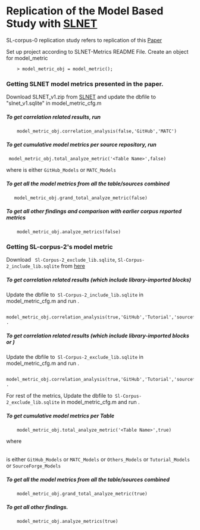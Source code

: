 # Replication of the Model Based Study with [SLNET]
SL-corpus-0 replication study refers to replication of this [Paper]

Set up project according to SLNET-Metrics README File. Create an object for model_metric
````
	> model_metric_obj = model_metric();
````
### Getting SLNET model metrics presented in the paper. 
Download SLNET_v1.zip from [SLNET] and update the dbfile to "slnet_v1.sqlite" in model_metric_cfg.m

##### To get correlation related results, run
````
	model_metric_obj.correlation_analysis(false,'GitHub','MATC') 
````

##### To get cumulative model metrics per source repository, run
````
 model_metric_obj.total_analyze_metric('<Table Name>',false)
 ````
 where <Table Name> is either ``GitHub_Models`` or ``MATC_Models``
 
##### To get all the model metrics from all the table/sources combined
 ````
	model_metric_obj.grand_total_analyze_metric(false)
 ````	
 
##### To get all other findings and comparison with earlier corpus reported metrics
````	
	model_metric_obj.analyze_metrics(false)
````	

### Getting SL-corpus-2's model metric
Download `` Sl-Corpus-2_exclude_lib.sqlite``, ``Sl-Corpus-2_include_lib.sqlite`` from [here] 

##### To get correlation related results (which include library-imported blocks)
Update the dbfile to`` Sl-Corpus-2_include_lib.sqlite`` in model_metric_cfg.m and run . 
````
	model_metric_obj.correlation_analysis(true,'GitHub','Tutorial','sourceforge','matc','Others') .
````

##### To get correlation related results (which include library-imported blocks or )
Update the dbfile to`` Sl-Corpus-2_exclude_lib.sqlite`` in model_metric_cfg.m and run . 
````
	model_metric_obj.correlation_analysis(true,'GitHub','Tutorial','sourceforge','matc','Others') .
````

For rest of the metrics, Update the dbfile to`` Sl-Corpus-2_exclude_lib.sqlite`` in model_metric_cfg.m and run . 
##### To get cumulative model metrics per Table
````
	model_metric_obj.total_analyze_metric('<Table Name>',true)
````
 where <Table Name> is either ``GitHub_Models`` or ``MATC_Models`` or ``Others_Models`` or ``Tutorial_Models`` or ``SourceForge_Models`` 
 
##### To get all the model metrics from all the table/sources combined
````
	model_metric_obj.grand_total_analyze_metric(true)
````
##### To get all other findings.
````	
	model_metric_obj.analyze_metrics(true)
```` 


	
[//]: # (These are reference links used in the body of this note and get stripped out when the markdown processor does its job. There is no need to format nicely because it shouldn't be seen. Thanks SO - http://stackoverflow.com/questions/4823468/store-comments-in-markdown-syntax)
[paper]:http://ranger.uta.edu/~csallner/papers/Chowdhury18Curated.pdf
[here]:https://zenodo.org/record/6374469#.YjkRkITMJhE
[SLNET]:https://zenodo.org/record/5259648#.Yjj854TMKV4


